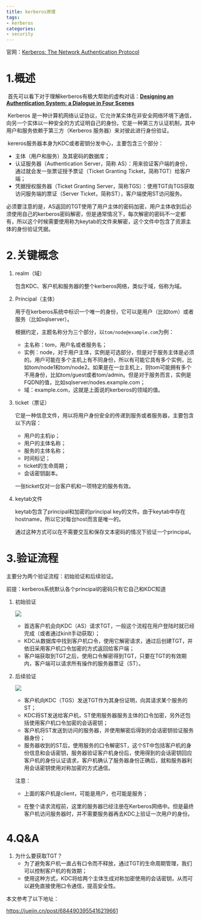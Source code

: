 ```yaml
---
title: kerberos原理
tags:
- kerberos
categories:
- security
---
```


官网：[Kerberos: The Network Authentication Protocol](https://web.mit.edu/kerberos/)

# 1.概述

​		首先可以看下对于理解kerberos有极大帮助的虚构对话：[**Designing an Authentication System:**
**a Dialogue in Four Scenes**](http://web.mit.edu/kerberos/dialogue.html)

​		Kerberos 是一种计算机网络认证协议，它允许某实体在非安全网络环境下通信，向另一个实体以一种安全的方式证明自己的身份。它是一种第三方认证机制，其中用户和服务依赖于第三方（Kerberos 服务器）来对彼此进行身份验证。

​		kereros服务器本身为KDC或者密钥分发中心，主要包含三个部分：

- 主体（用户和服务）及其密码的数据库；
- 认证服务器（Authentication Server，简称 AS）：用来验证客户端的身份，通过就会发一张票证授予票证（Ticket Granting Ticket，简称TGT）给客户端；
- 凭据授权服务器（Ticket Granting Server，简称TGS）：使用TGT向TGS获取访问服务端的票证（Server Ticket，简称ST），客户端使用ST访问服务。

​		必须要注意的是，AS返回的TGT使用了用户主体的密码加密，用户主体收到后必须使用自己的kerberos密码解密，但是通常情况下，每次解密的密码不一定都有，所以这个时候需要使用称为keytab的文件来解密，这个文件中包含了资源主体的身份验证凭据。

# 2.关键概念

1. realm（域）

   包含KDC、客户机和服务器的整个kerberos网络，类似于域，俗称为域。

2. Principal（主体）

   用于在kerberos系统中标识一个唯一的身份，它可以是用户（比如tom）或者服务（比如sqlserver）。

   根据约定，主题名称分为三个部分，以`tom/node@example.com`为例：

   - 主名称：tom，用户名或者服务名；
   - 实例：node，对于用户主体，实例是可选部分，但是对于服务主体是必须的。用户可能在多个主机上有不同身份，所以有可能它具有多个实例，比如tom/node1和tom/node2。如果是在一台主机上，则tom可能拥有多个不用身份，比如tom/guest或者tom/admin。但是对于服务而言，实例是FQDN的值，比如sqlserver/nodes.example.com；
   - 域：example.com，这就是上面说的kerberos的领域的值。

3. ticket（票证）

   它是一种信息文件，用以将用户身份安全的传递到服务或者服务器，主要包含以下内容：

   - 用户的主机ip；
   - 用户的主体名称；
   - 服务的主体名称；
   - 时间标记；
   - ticket的生命周期；
   - 会话密钥副本。

   一张ticket仅对一台客户机和一项特定的服务有效。

4. keytab文件

   keytab包含了principal和加密的principal key的文件。由于keytab中存在hostname，所以它对每台host而言是唯一的。

   通过这种方式可以在不需要交互和保存文本密码的情况下验证一个principal。

# 3.验证流程

主要分为两个验证流程：初始验证和后续验证。

前提：kerberos系统默认各个principal的密码只有它自己和KDC知道

1. 初始验证

   ![](https://images-pigo.oss-cn-beijing.aliyuncs.com/20220609221710.png)

   - 首选客户机会向KDC（AS）请求TGT，一般这个流程在用户登陆时就已经完成（或者通过kinit手动获取）；
   - KDC从数据库中找到客户机口令，使用它解密请求，通过后创建TGT，并依旧采用客户机口令加密的方式返回给客户端；
   - 客户端获取到TGT之后，使用口令解密得到TGT，只要在TGT的有效期内，客户端可以请求所有操作的服务器票证（ST）。

2. 后续验证

   ![](https://images-pigo.oss-cn-beijing.aliyuncs.com/20220609223641.png)

   - 客户机向KDC（TGS）发送TGT作为其身份证明，向其请求某个服务的ST；
   - KDC将ST发送给客户机，ST使用服务器服务主体的口令加密，另外还包括使用客户机口令加密的会话密钥；
   - 客户机将ST发送到访问的服务器，并使用解密后得到的会话密钥验证服务器身份；
   - 服务器收到的ST后，使用服务的口令解密ST，这个ST中包括客户机的身份信息和会话密钥，服务器验证客户机身份后，使用得到的会话密钥回应客户机的身份认证请求，客户机确认了服务器身份正确后，就和服务器利用会话密钥使用对称加密的方式通信。

   注意：

   - 上面的客户机是client，可能是用户，也可能是服务；

   - 在整个请求流程前，这里的服务器已经注册在Kerberos网络中。但是最终客户机访问服务器时，并不需要服务器再去KDC上验证一次用户的身份。

# 4.Q&A

1. 为什么要获取TGT？
   - 为了避免客户机一直占有口令而不释放，通过TGT的生命周期管理，我们可以控制客户机的有效期；
   - 使用这种方式，KDC将给两个主体生成对称加密使用的会话密钥，从而可以避免直接使用口令通信，提高安全性。



本文参考了以下地址：

https://juejin.cn/post/6844903955416219661